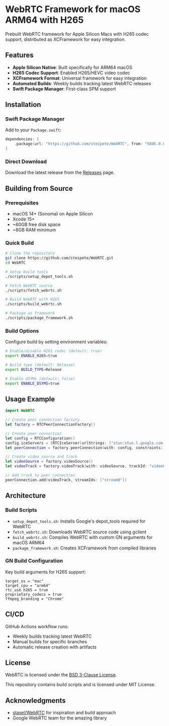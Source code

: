 # WebRTC Framework for macOS ARM64 with H265

Prebuilt WebRTC framework for Apple Silicon Macs with H265 codec support, distributed as XCFramework for easy integration.

## Features

- **Apple Silicon Native**: Built specifically for ARM64 macOS
- **H265 Codec Support**: Enabled H265/HEVC video codec
- **XCFramework Format**: Universal framework for easy integration
- **Automated Builds**: Weekly builds tracking latest WebRTC releases
- **Swift Package Manager**: First-class SPM support

## Installation

### Swift Package Manager

Add to your `Package.swift`:

```swift
dependencies: [
    .package(url: "https://github.com/steipete/WebRTC", from: "5845.0.0")
]
```

### Direct Download

Download the latest release from the [Releases](https://github.com/steipete/WebRTC/releases) page.

## Building from Source

### Prerequisites

- macOS 14+ (Sonoma) on Apple Silicon
- Xcode 15+
- ~60GB free disk space
- ~8GB RAM minimum

### Quick Build

```bash
# Clone the repository
git clone https://github.com/steipete/WebRTC.git
cd WebRTC

# Setup build tools
./scripts/setup_depot_tools.sh

# Fetch WebRTC source
./scripts/fetch_webrtc.sh

# Build WebRTC with H265
./scripts/build_webrtc.sh

# Package as framework
./scripts/package_framework.sh
```

### Build Options

Configure build by setting environment variables:

```bash
# Enable/disable H265 codec (default: true)
export ENABLE_H265=true

# Build type (default: Release)
export BUILD_TYPE=Release

# Enable dSYMs (default: false)
export ENABLE_DSYMS=true
```

## Usage Example

```swift
import WebRTC

// Create peer connection factory
let factory = RTCPeerConnectionFactory()

// Create peer connection
let config = RTCConfiguration()
config.iceServers = [RTCIceServer(urlStrings: ["stun:stun.l.google.com:19302"])]
let peerConnection = factory.peerConnection(with: config, constraints: constraints, delegate: self)

// Create video source and track
let videoSource = factory.videoSource()
let videoTrack = factory.videoTrack(with: videoSource, trackId: "video0")

// Add track to peer connection
peerConnection.add(videoTrack, streamIds: ["stream0"])
```

## Architecture

### Build Scripts

- `setup_depot_tools.sh`: Installs Google's depot_tools required for WebRTC
- `fetch_webrtc.sh`: Downloads WebRTC source code using gclient
- `build_webrtc.sh`: Compiles WebRTC with custom GN arguments for macOS ARM64
- `package_framework.sh`: Creates XCFramework from compiled libraries

### GN Build Configuration

Key build arguments for H265 support:

```gn
target_os = "mac"
target_cpu = "arm64"
rtc_use_h265 = true
proprietary_codecs = true
ffmpeg_branding = "Chrome"
```

## CI/CD

GitHub Actions workflow runs:
- Weekly builds tracking latest WebRTC
- Manual builds for specific branches
- Automatic release creation with artifacts

## License

WebRTC is licensed under the [BSD 3-Clause License](https://webrtc.googlesource.com/src/+/main/LICENSE).

This repository contains build scripts and is licensed under MIT License.

## Acknowledgments

- [stasel/WebRTC](https://github.com/stasel/WebRTC) for inspiration and build approach
- Google WebRTC team for the amazing library